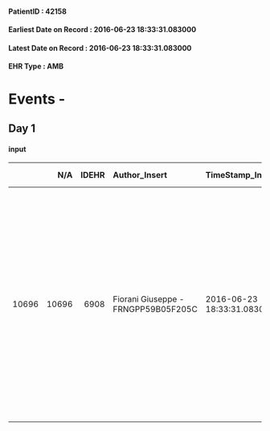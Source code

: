 
#### PatientID : 42158
#### Earliest Date on Record : 2016-06-23 18:33:31.083000
#### Latest Date on Record : 2016-06-23 18:33:31.083000
#### EHR Type : AMB

# Events - 

## Day 1

#### input
|       |    N/A |   IDEHR | Author_Insert                       | TimeStamp_Insert           | EHRType   |   PatientID |   IDDigitalSignDocument | persone_vicine   |   Unnamed: 0_x.1 |   IDANAMNESI_SOCIALE | Patient   | FamigliaAltro   | Paziente_T   | FamigliaAltro_T   |   Non_Rilevabile_x.1 | Note_Non_Rilevabile_x.1   | opt_Problemi   | Note_I                                                                                                                                                                                                                                                                                                                           | ds_note_timori                                                                        | opt_paziente_a   | opt_famiglia_a   | opt_adeguatezza   | opt_paziente_solo   | ds_note_con                                                                                                                                                                                      | opt_presente_assente   | Presenza_minori   | Caregiver_principale   | opt_capacita     | ds_familiari_coinv   | opt_necessario   | opt_presente   | opt_risorse_ec   | opt_paziente_psi   | opt_Ins_vol   | opt_paziente_ad   | opt_caregiver_ad   | opt_esenzione   | opt_inv_civile   |   invalidita_perc | ds_codice_es   | Needs     | Domestic partnership   | Fragility                    | opt_disponibilita_f   | opt_indennita_acc   | opt_legge   | opt_famiglia_psi   | opt_disponibilit_paz   |
|------:|-------:|--------:|:------------------------------------|:---------------------------|:----------|------------:|------------------------:|:-----------------|-----------------:|---------------------:|:----------|:----------------|:-------------|:------------------|---------------------:|:--------------------------|:---------------|:---------------------------------------------------------------------------------------------------------------------------------------------------------------------------------------------------------------------------------------------------------------------------------------------------------------------------------|:--------------------------------------------------------------------------------------|:-----------------|:-----------------|:------------------|:--------------------|:-------------------------------------------------------------------------------------------------------------------------------------------------------------------------------------------------|:-----------------------|:------------------|:-----------------------|:-----------------|:---------------------|:-----------------|:---------------|:-----------------|:-------------------|:--------------|:------------------|:-------------------|:----------------|:-----------------|------------------:|:---------------|:----------|:-----------------------|:-----------------------------|:----------------------|:--------------------|:------------|:-------------------|:-----------------------|
| 10696 |  10696 |    6908 | Fiorani Giuseppe - FRNGPP59B05F205C | 2016-06-23 18:33:31.083000 | AMB       |       42158 |                  404943 | N/A              |             3556 |                 2314 | No#0      | Si#1            | No#0         | Si#1              |                    0 | NR                        | No#0           | Pz poco competente in virt√π delle gravi comorbidit√† e della situazione cardiaca grave. La famiglia √® stata informata dai sanitari dell'Humanitas sulla grave situazione clinica generale dettata dall'insufficienza cardiaca terminale e sembrano avere compreso il senso di un percorso di sole cure palliative di fine vita | Non rilevati dal primo colloquio con il figlio elementi riferibili a specifici timori | Indefinite#2     | Congruenti#1     | Si#1              | No#0                | La pz vive con il marito Nicola di aa 81,il quale √® autonomo,in assenza di limiti ed impedimenti fisici e psichici.Tre figli tutti fuori casa,residenti a Buccinasco:Michele,Francesco e Nunzia | Presente#1             | No#0              | Il marito              | Incrementabile#1 | i figli              | No#0             | No#0           | Adeguate#1       | No#0               | No#0          | Problematica#0    | Totale#2           | Si#1            | Si#1             |               100 | IC 14          | Clinici#0 | Coniuge/Convivente#0   | sovraccarico assistenziale#4 | No#0                  | Si#1                | No#0        | No#0               | No#0                   |


